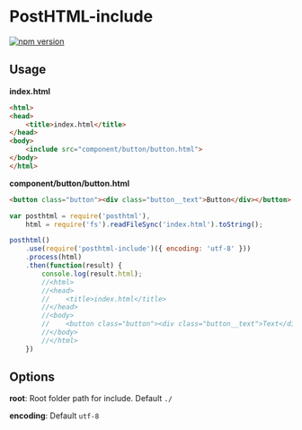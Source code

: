 # PostHTML-include
[![npm version](https://badge.fury.io/js/posthtml-include.svg)](http://badge.fury.io/js/posthtml-include)

## Usage

__index.html__
```html
<html>
<head>
    <title>index.html</title>
</head>
<body>
    <include src="component/button/button.html">
</body>
</html>
```

__component/button/button.html__
```html
<button class="button"><div class="button__text">Button</div></button>
```

```javascript
var posthtml = require('posthtml'),
    html = require('fs').readFileSync('index.html').toString();

posthtml()
    .use(require('posthtml-include')({ encoding: 'utf-8' }))
    .process(html)
    .then(function(result) {
        console.log(result.html);
        //<html>
        //<head>
        //    <title>index.html</title>
        //</head>
        //<body>
        //    <button class="button"><div class="button__text">Text</div></button>
        //</body>
        //</html>
    })
```

## Options

__root__: Root folder path for include. Default `./`

__encoding__: Default `utf-8`
